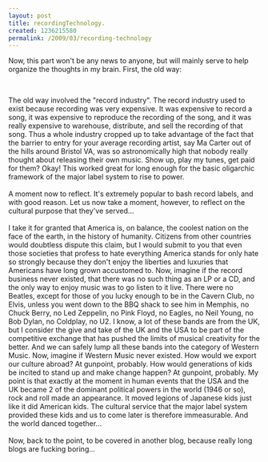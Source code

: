 ```yaml
--- 
layout: post
title: recordingTechnology.
created: 1236215580
permalink: /2009/03/recording-technology
---
```

Now, this part won't be any news to anyone, but will mainly serve to help organize the thoughts in my brain.  First, the old way:<div><br /></div>

<div>The old way involved the "record industry".  The record industry used to exist because recording was very expensive.  It was expensive to record a song, it was expensive to reproduce the recording of the song, and it was really expensive to warehouse, distribute, and sell the recording of that song.  Thus a whole industry cropped up to take advantage of the fact that the barrier to entry for your average recording artist, say Ma Carter out of the hills around Bristol VA, was so astronomically high that nobody really thought about releasing their own music.  Show up, play my tunes, get paid for them?  Okay!  This worked great for long enough for the basic oligarchic framework of the major label system to rise to power.</div><div><br /></div>

<div>A moment now to reflect.  It's extremely popular to bash record labels, and with good reason.  Let us now take a moment, however, to reflect on the cultural purpose that they've served...</div><div><br /></div>

<div>I take it for granted that America is, on balance, the coolest nation on the face of the earth, in the history of humanity.  Citizens from other countries would doubtless dispute this claim, but I would submit to you that even those societies that profess to hate everything America stands for only  hate so strongly because they don't enjoy the liberties and luxuries that Americans have long grown accustomed to.  Now, imagine if the record business never existed, that there was no such thing as an LP or a CD, and the only way to enjoy music was to go listen to it live.  There were no Beatles, except for those of you lucky enough to be in the Cavern Club, no Elvis, unless you went down to the BBQ shack to see him in Memphis, no Chuck Berry, no Led Zeppelin, no Pink Floyd, no Eagles, no Neil Young, no Bob Dylan, no Coldplay, no U2.  I know, a lot of these bands are from the UK, but I consider the give and take of the UK and the USA to be part of the competitive exchange that has pushed the limits of musical creativity for the better.  And we can safely lump all these bands into the category of Western Music.  Now, imagine if Western Music never existed.  How would we export our culture abroad?  At gunpoint, probably.  How would generations of kids be incited to stand up and make change happen?  At gunpoint, probably.  My point is that exactly at the moment in human events that the USA and the UK became 2 of the dominant political powers in the world (1946 or so), rock and roll made an appearance.  It moved legions of Japanese kids just like it did American kids.  The cultural service that the major label system provided these kids and us to come later is therefore immeasurable.  And the world danced together...</div>

<div><br /></div><div>Now, back to the point, to be covered in another blog, because really long blogs are fucking boring...</div>

